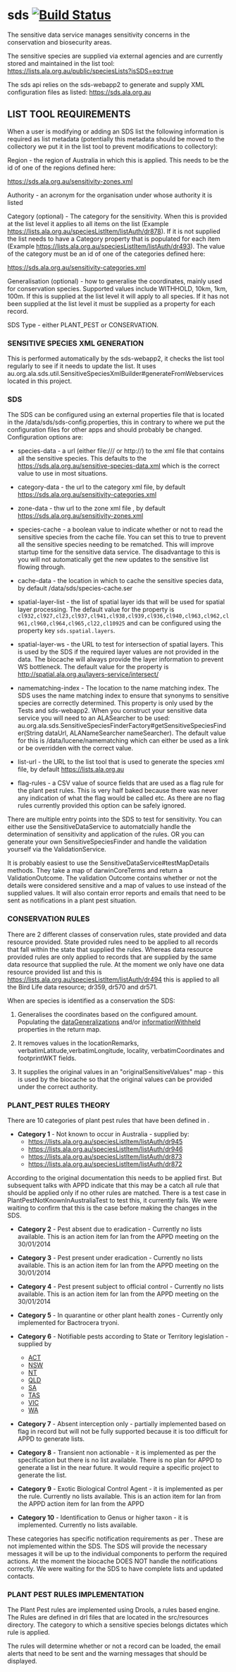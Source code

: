 # sds   [![Build Status](https://travis-ci.com/AtlasOfLivingAustralia/sds.svg?branch#master)](https://travis-ci.com/AtlasOfLivingAustralia/sds)


The sensitive data service manages sensitivity concerns in the conservation and biosecurity areas.

The sensitive species are supplied via external agencies and are currently stored and maintained in the list tool:
https://lists.ala.org.au/public/speciesLists?isSDS=eq:true

The sds api relies on the sds-webapp2 to generate and supply XML configuration files as listed:
https://sds.ala.org.au

## LIST TOOL REQUIREMENTS

When a user is modifying or adding an SDS list the following information is required as list metadata (potentially
this metadata should be moved to the collectory we put it in the list tool to prevent modifications to collectory):

Region - the region of Australia in which this is applied.  This needs to be the id of one of the regions defined here:

https://sds.ala.org.au/sensitivity-zones.xml

Authority - an acronym for the organisation under whose authority it is listed

Category (optional) - The category for the sensitivity. When this is provided at the list level it applies to all items
on the list (Example https://lists.ala.org.au/speciesListItem/listAuth/dr878).  If it is not supplied the list needs to have
a Category property that is populated for each item (Example
https://lists.ala.org.au/speciesListItem/listAuth/dr493).  The value of the category must be an id of one of the categories
defined here:

https://sds.ala.org.au/sensitivity-categories.xml

Generalisation (optional) - how to generalise the coordinates, mainly used for conservation species. Supported values include
WITHHOLD, 10km, 1km, 100m.  If this is supplied at the list level it will apply to all species. If it has not been supplied
 at the list level it must be supplied as a property for each record.

SDS Type - either PLANT_PEST or CONSERVATION.

### SENSITIVE SPECIES XML GENERATION
This is performed automatically by the sds-webapp2, it checks the list tool regularly to see if it needs to update the list.
It uses au.org.ala.sds.util.SensitiveSpeciesXmlBuilder#generateFromWebservices
located in this project.

### SDS
The SDS can be configured using an external properties file that is located in the /data/sds/sds-config.properties, this in contrary
to where we put the configuration files for other apps and should probably be changed. Configuration options are:

 * species-data - a url (either file:/// or http://) to the xml file that contains all the sensitive species. This defaults
               to the https://sds.ala.org.au/sensitive-species-data.xml which is the correct value to use in most situations.
 * category-data - the url to the category xml file, by default https://sds.ala.org.au/sensitivity-categories.xml

 * zone-data - thw url to the zone xml file , by default https://sds.ala.org.au/sensitivity-zones.xml

 * species-cache - a boolean value to indicate whether or not to read the sensitive species from the cache file. You can set
this to true to prevent all the sensitive species needing to be rematched. This will improve startup time for the sensitive
data service. The disadvantage to this is you will not automatically get the new updates to the sensitive list flowing through.

 * cache-data - the location in which to cache the sensitive species data, by default /data/sds/species-cache.ser

 * spatial-layer-list - the list of spatial layer ids that will be used for spatial layer processing. The default value for the property is `cl932,cl927,cl23,cl937,cl941,cl938,cl939,cl936,cl940,cl963,cl962,cl961,cl960,cl964,cl965,cl22,cl10925` and can be configured using the property key `sds.spatial.layers`.

 * spatial-layer-ws - the URL to test for intersection of spatial layers. This is used by the SDS if the required layer values
are not provided in the data.  The biocache will always provide the layer information to prevent WS bottleneck. The default
value for the property is http://spatial.ala.org.au/layers-service/intersect/

 * namematching-index - The location to the name matching index. The SDS uses the name matching index to ensure that synonyms
to sensitive species are correctly determined. This property is only used by the Tests and sds-webapp2.  When you construct
your sensitive data service you will need to an ALASearcher to be used:
au.org.ala.sds.SensitiveSpeciesFinderFactory#getSensitiveSpeciesFinder(String dataUrl, ALANameSearcher nameSearcher).  The
default value for this is /data/lucene/namematching which can either be used as a link or be overridden with the correct value.

 * list-url - the URL to the list tool that is used to generate the species xml file, by default https://lists.ala.org.au

 * flag-rules - a CSV value of source fields that are used as a flag rule for the plant pest rules. This is very half baked
because there was never any indication of what the flag would be called etc.  As there are no flag rules currently provided
this option can be safely ignored.

There are multiple entry points into the SDS to test for sensitivity. You can either use the SensitiveDataService to automatcially
handle the determination of sensitivity and application of the rules.  OR you can generate your own SensitiveSpeciesFinder
and handle the validation yourself via the ValidationService.

It is probably easiest to use the SensitiveDataService#testMapDetails methods. They take a map of darwinCoreTerms and return a
ValidationOutcome. The validation Outcome contains whether or not the details were considered sensitive and a map of values
to use instead of the supplied values. It will also contain error reports and emails that need to be sent as notifications
in a plant pest situation.

### CONSERVATION RULES ###
There are 2 different classes of conservation rules, state provided and data resource provided. State provided rules need
to be applied to all records that fall within the state that supplied the rules.  Whereas data resource provided rules
are only applied to records that are supplied by the same data resource that supplied the rule.  At the moment we only
have one data resource provided list and this is https://lists.ala.org.au/speciesListItem/listAuth/dr494 this is applied to
all the Bird Life data resource; dr359, dr570 and dr571.

When are species is identified as a conservation the SDS:
1. Generalises the coordinates based on the configured amount. Populating the [dataGeneralizations](http://rs.tdwg.org/dwc/terms/dataGeneralizations) 
and/or [informationWithheld](http://rs.tdwg.org/dwc/terms/informationWithheld) properties in the return map.

2. It removes values in the locationRemarks, verbatimLatitude,verbatimLongitude, locality, verbatimCoordinates and footprintWKT
fields.

3. It supplies the original values in an "originalSensitiveValues" map - this is used by the biocache so that the original
values can be provided under the correct authority.

### PLANT_PEST RULES THEORY ###
There are 10 categories of plant pest rules that have been defined in <TO DO LINK TO PDF doc>.

* **Category 1** - Not known to occur in Australia - supplied by:
  * https://lists.ala.org.au/speciesListItem/listAuth/dr945
  * https://lists.ala.org.au/speciesListItem/listAuth/dr946
  * https://lists.ala.org.au/speciesListItem/listAuth/dr873
  * https://lists.ala.org.au/speciesListItem/listAuth/dr872

According to the original documentation this needs to be applied first. But subsequent talks with APPD indicate that this
may be a catch all rule that should be applied only if no other rules are matched. There is a test case in
PlantPestNotKnownInAustraliaTest to test this, it currently fails. We were waiting to confirm that this is the case before
making the changes in the SDS.

* **Category 2** - Pest absent due to eradication - Currently no lists available. This is an action item for Ian from the APPD
meeting on the 30/01/2014

* **Category 3** - Pest present under eradication - Currently no lists available. This is an action item for Ian from the APPD
meeting on the 30/01/2014

* **Category 4** - Pest present subject to official control - Currently no lists available. This is an action item for Ian from the APPD
meeting on the 30/01/2014

* **Category 5** - In quarantine or other plant health zones - Currently only implemented for Bactrocera tryoni.

* **Category 6** - Notifiable pests according to State or Territory legislation - supplied by
  * [ACT](https://lists.ala.org.au/speciesListItem/listAuth/dr947)
  * [NSW](https://lists.ala.org.au/speciesListItem/listAuth/dr877)
  * [NT](https://lists.ala.org.au/speciesListItem/listAuth/dr878)
  * [QLD](https://lists.ala.org.au/speciesListItem/listAuth/dr879)
  * [SA](https://lists.ala.org.au/speciesListItem/listAuth/dr880)
  * [TAS](https://lists.ala.org.au/speciesListItem/listAuth/dr881)
  * [VIC](https://lists.ala.org.au/speciesListItem/listAuth/dr882)
  * [WA](https://lists.ala.org.au/speciesListItem/listAuth/dr883)

* **Category 7** - Absent interception only - partially implemented based on flag in record but will not be fully supported because
it is too difficult for APPD to generate lists.

* **Category 8** - Transient non actionable - it is implemented as per the specification but there is no list available. There
is no plan for APPD to generate a list in the near future. It would require a specific project to generate the list.

* **Category 9** - Exotic Biological Control Agent - it is implemented as per the rule. Currently no lists available. This is an
action item for Ian from the APPD action item for Ian from the APPD

* **Category 10** - Identification to Genus or higher taxon - it is implemented. Currently no lists available.

These categories has specific notification requirements as per <TO DO link to XLSX document>.  These are not implemented
within the SDS. The SDS will provide the necessary messages it will be up to the individual components to perform the required
actions. At the moment the biocache DOES NOT handle the notifications correctly.  We were waiting for the SDS to have complete
lists and updated contacts.

### PLANT PEST RULES IMPLEMENTATION ###

The Plant Pest rules are implemented using Drools, a rules based engine. The Rules are defined in drl files that are
located in the src/resources directory.  The category to which a sensitive species belongs dictates which rule is applied.

The rules will determine whether or not a record can be loaded, the email alerts that need to be sent and the warning
messages that should be displayed.
